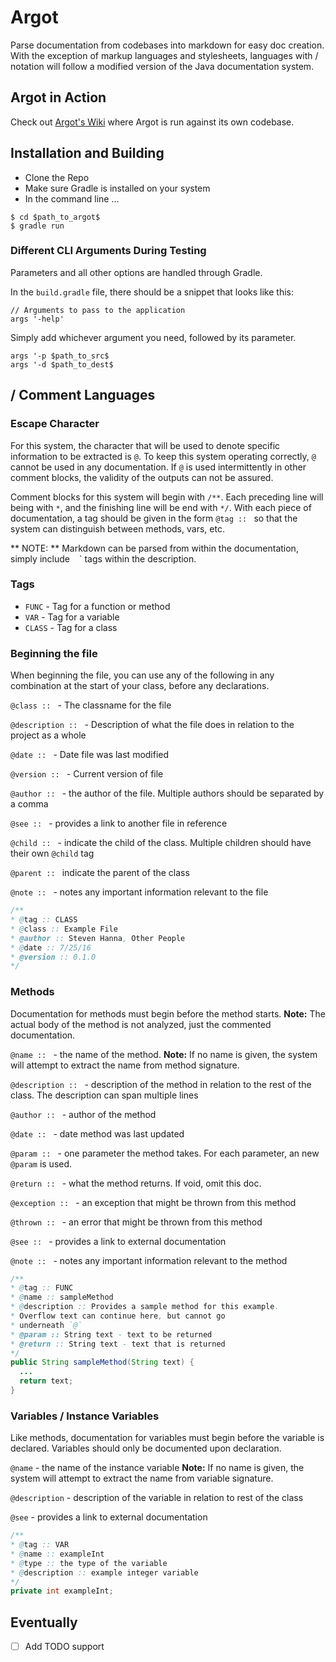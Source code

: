 # Argot
Parse documentation from codebases into markdown for easy doc creation.  With the exception of markup languages and stylesheets, languages with / notation will follow a modified version of the Java documentation system.

## Argot in Action
Check out [Argot's Wiki](https://github.com/steventhanna/Argot/wiki) where Argot is run against its own codebase.

## Installation and Building
- Clone the Repo
- Make sure Gradle is installed on your system
- In the command line ...

```shell
$ cd $path_to_argot$
$ gradle run
```

### Different CLI Arguments During Testing
Parameters and all other options are handled through Gradle.

In the `build.gradle` file, there should be a snippet that looks like this:

```
// Arguments to pass to the application
args '-help'
```

Simply add whichever argument you need, followed by its parameter.

```
args '-p $path_to_src$
args '-d $path_to_dest$
```

## / Comment Languages

### Escape Character
For this system, the character that will be used to denote specific information to be extracted is `@`.  To keep this system operating correctly, `@` cannot be used in any documentation.  If `@` is used intermittently in other comment blocks, the validity of the outputs can not be assured.

Comment blocks for this system will begin with `/**`.  Each preceding line will being with `*`, and the finishing line will be end with `*/`.  With each piece of documentation, a tag should be given in the form `@tag :: ` so that the system can distinguish between methods, vars, etc.

** NOTE: ** Markdown can be parsed from within the documentation, simply include ` ` ` tags within the description.

### Tags
- `FUNC` - Tag for a function or method
- `VAR` - Tag for a variable
- `CLASS` - Tag for a class

### Beginning the file
When beginning the file, you can use any of the following in any combination at the start of your class, before any declarations.

`@class :: ` - The classname for the file

`@description :: ` - Description of what the file does in relation to the project as a whole

`@date :: ` - Date file was last modified

`@version :: ` - Current version of file

`@author :: ` - the author of the file. Multiple authors should be separated by a comma

`@see :: ` - provides a link to another file in reference

`@child :: ` - indicate the child of the class.  Multiple children should have their own `@child` tag

`@parent :: ` indicate the parent of the class

`@note :: ` - notes any important information relevant to the file

```java
/**
* @tag :: CLASS
* @class :: Example File
* @author :: Steven Hanna, Other People
* @date :: 7/25/16
* @version :: 0.1.0
*/
```

### Methods
Documentation for methods must begin before the method starts.
**Note:** The actual body of the method is not analyzed, just the commented documentation.

`@name :: ` - the name of the method. **Note:** If no name is given, the system will attempt to extract the name from method signature.

`@description :: ` - description of the method in relation to the rest of the class. The description can span multiple lines

`@author :: ` - author of the method

`@date :: ` - date method was last updated

`@param :: ` - one parameter the method takes.  For each parameter, an new `@param` is used.

`@return :: ` - what the method returns. If void, omit this doc.

`@exception :: ` - an exception that might be thrown from this method

`@thrown :: ` - an error that might be thrown from this method

`@see :: ` - provides a link to external documentation

`@note :: ` - notes any important information relevant to the method


```java
/**
* @tag :: FUNC
* @name :: sampleMethod
* @description :: Provides a sample method for this example.
* Overflow text can continue here, but cannot go
* underneath `@`
* @param :: String text - text to be returned
* @return :: String text - text that is returned
*/
public String sampleMethod(String text) {
  ...
  return text;
}
```

### Variables / Instance Variables
Like methods, documentation for variables must begin before the variable is declared.  Variables should only be documented upon declaration.

`@name` - the name of the instance variable **Note:** If no name is given, the system will attempt to extract the name from variable signature.

`@description` - description of the variable in relation to rest of the class

`@see` - provides a link to external documentation


```java
/**
* @tag :: VAR
* @name :: exampleInt
* @type :: the type of the variable
* @description :: example integer variable
*/
private int exampleInt;
```

## Eventually
- [ ] Add TODO support
